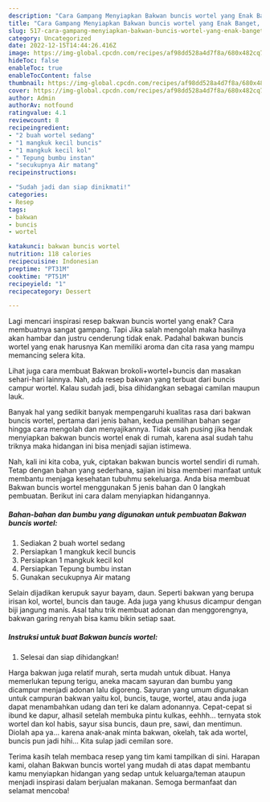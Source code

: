 ```yaml
---
description: "Cara Gampang Menyiapkan Bakwan buncis wortel yang Enak Banget, Buat Buka Puasa Lezat Sekali"
title: "Cara Gampang Menyiapkan Bakwan buncis wortel yang Enak Banget, Buat Buka Puasa Lezat Sekali"
slug: 517-cara-gampang-menyiapkan-bakwan-buncis-wortel-yang-enak-banget-buat-buka-puasa-lezat-sekali
category: Uncategorized
date: 2022-12-15T14:44:26.416Z
image: https://img-global.cpcdn.com/recipes/af98dd528a4d7f8a/680x482cq70/bakwan-buncis-wortel-foto-resep-utama.jpg
hideToc: false
enableToc: true
enableTocContent: false
thumbnail: https://img-global.cpcdn.com/recipes/af98dd528a4d7f8a/680x482cq70/bakwan-buncis-wortel-foto-resep-utama.jpg
cover: https://img-global.cpcdn.com/recipes/af98dd528a4d7f8a/680x482cq70/bakwan-buncis-wortel-foto-resep-utama.jpg
author: Admin
authorAv: notfound
ratingvalue: 4.1
reviewcount: 8
recipeingredient:
- "2 buah wortel sedang"
- "1 mangkuk kecil buncis"
- "1 mangkuk kecil kol"
- " Tepung bumbu instan"
- "secukupnya Air matang"
recipeinstructions:

- "Sudah jadi dan siap dinikmati!"
categories:
- Resep
tags:
- bakwan
- buncis
- wortel

katakunci: bakwan buncis wortel 
nutrition: 118 calories
recipecuisine: Indonesian
preptime: "PT31M"
cooktime: "PT51M"
recipeyield: "1"
recipecategory: Dessert

---
```



Lagi mencari inspirasi resep bakwan buncis wortel yang enak? Cara membuatnya sangat gampang. Tapi Jika salah mengolah maka hasilnya akan hambar dan justru cenderung tidak enak. Padahal bakwan buncis wortel yang enak harusnya Kan memiliki aroma dan cita rasa yang mampu memancing selera kita.


Lihat juga cara membuat Bakwan brokoli+wortel+buncis dan masakan sehari-hari lainnya. Nah, ada resep bakwan yang terbuat dari buncis campur wortel. Kalau sudah jadi, bisa dihidangkan sebagai camilan maupun lauk.

Banyak hal yang sedikit banyak mempengaruhi kualitas rasa dari bakwan buncis wortel, pertama dari jenis bahan, kedua pemilihan bahan segar hingga cara mengolah dan menyajikannya. Tidak usah pusing jika hendak menyiapkan bakwan buncis wortel enak di rumah, karena asal sudah tahu triknya maka hidangan ini bisa menjadi sajian istimewa.


Nah, kali ini kita coba, yuk, ciptakan bakwan buncis wortel sendiri di rumah. Tetap dengan bahan yang sederhana, sajian ini bisa memberi manfaat untuk membantu menjaga kesehatan tubuhmu sekeluarga. Anda bisa membuat Bakwan buncis wortel menggunakan 5 jenis bahan dan 0 langkah pembuatan. Berikut ini cara dalam menyiapkan hidangannya.

<!--inarticleads1-->

##### Bahan-bahan dan bumbu yang digunakan untuk pembuatan Bakwan buncis wortel:

1. Sediakan 2 buah wortel sedang
1. Persiapkan 1 mangkuk kecil buncis
1. Persiapkan 1 mangkuk kecil kol
1. Persiapkan  Tepung bumbu instan
1. Gunakan secukupnya Air matang


Selain dijadikan kerupuk sayur bayam, daun. Seperti bakwan yang berupa irisan kol, wortel, buncis dan tauge. Ada juga yang khusus dicampur dengan biji jangung manis. Asal tahu trik membuat adonan dan menggorengnya, bakwan garing renyah bisa kamu bikin setiap saat. 

<!--inarticleads2-->

##### Instruksi untuk buat Bakwan buncis wortel:


1. Selesai dan siap dihidangkan!

Harga bakwan juga relatif murah, serta mudah untuk dibuat. Hanya memerlukan tepung terigu, aneka macam sayuran dan bumbu yang dicampur menjadi adonan lalu digoreng. Sayuran yang umum digunakan untuk campuran bakwan yaitu kol, buncis, tauge, wortel, atau anda juga dapat menambahkan udang dan teri ke dalam adonannya. Cepat-cepat si ibund ke dapur, alhasil setelah membuka pintu kulkas, eehhh… ternyata stok wortel dan kol habis, sayur sisa buncis, daun pre, sawi, dan mentimun. Diolah apa ya… karena anak-anak minta bakwan, okelah, tak ada wortel, buncis pun jadi hihi… Kita sulap jadi cemilan sore. 

Terima kasih telah membaca resep yang tim kami tampilkan di sini. Harapan kami, olahan Bakwan buncis wortel yang mudah di atas dapat membantu kamu menyiapkan hidangan yang sedap untuk keluarga/teman ataupun menjadi inspirasi dalam berjualan makanan. Semoga bermanfaat dan selamat mencoba!
